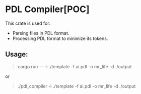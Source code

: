 # PDL Compiler[POC]

This crate is used for:

- Parsing files in PDL format.
- Processing PDL format to minimize its tokens.

## Usage:

> cargo run -- -i ./template -f ai.pdl -o mr_life -d ./output

or

> ./pdl_compiler -i ./template -f ai.pdl -o mr_life -d ./output
